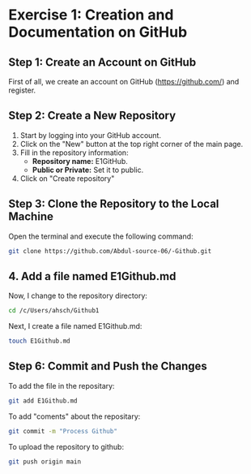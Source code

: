# Exercise 1: Creation and Documentation on GitHub


## Step 1: Create an Account on GitHub

First of all, we create an account on GitHub (https://github.com/) and register.

## Step 2: Create a New Repository

1. Start by logging into your GitHub account.
2. Click on the "New" button at the top right corner of the main page.
3. Fill in the repository information:
   - **Repository name:** E1GitHub.
   - **Public or Private:** Set it to public.
4. Click on "Create repository"

## Step 3: Clone the Repository to the Local Machine

Open the terminal and execute the following command:

```bash
git clone https://github.com/Abdul-source-06/-Github.git
```

## 4. Add a file named E1Github.md

Now, I change to the repository directory:

```bash
cd /c/Users/ahsch/Github1
```
Next, I create a file named E1Github.md:
```bash
touch E1Github.md
```
## Step 6: Commit and Push the Changes
To add the file in the repositary:
```bash
git add E1Github.md
```
To add "coments" about the repositary:
```bash
git commit -m "Process Github"
```
To upload the repository to github:
```bash
git push origin main
```

 






